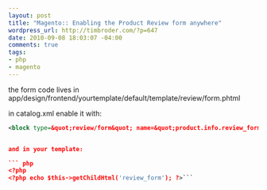 ```yaml
--- 
layout: post
title: "Magento:: Enabling the Product Review form anywhere"
wordpress_url: http://timbroder.com/?p=647
date: 2010-09-08 18:03:07 -04:00
comments: true
tags: 
- php
- magento
---
```

the form code lives in app/design/frontend/yourtemplate/default/template/review/form.phtml

in catalog.xml enable it with:

``` xml
<block type=&quot;review/form&quot; name=&quot;product.info.review_form&quot; as=&quot;review_form&quot; template=&quot;review/form.phtml&quot;/>```


and in your template:

``` php
<?php
<?php echo $this->getChildHtml('review_form'); ?>```
